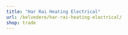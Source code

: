 ```yaml
---
title: "Har Rai Heating Electrical"
url: /belvedere/har-rai-heating-electrical/
shop: trade
---
```

